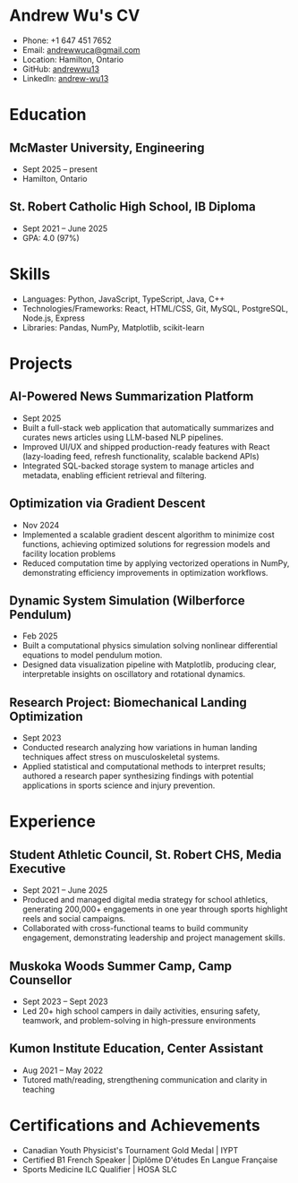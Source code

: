 # Andrew Wu's CV

- Phone: +1 647 451 7652
- Email: [andrewwuca@gmail.com](mailto:andrewwuca@gmail.com)
- Location: Hamilton, Ontario
- GitHub: [andrewwu13](https://github.com/andrewwu13)
- LinkedIn: [andrew-wu13](https://linkedin.com/in/andrew-wu13)


# Education

## McMaster University, Engineering

- Sept 2025 – present
- Hamilton, Ontario

## St. Robert Catholic High School, IB Diploma

- Sept 2021 – June 2025
- GPA: 4.0 (97%)

# Skills

- Languages: Python, JavaScript, TypeScript, Java, C++
- Technologies/Frameworks: React, HTML/CSS, Git, MySQL, PostgreSQL, Node.js, Express
- Libraries: Pandas, NumPy, Matplotlib, scikit-learn
# Projects

## AI-Powered News Summarization Platform

- Sept 2025
- Built a full-stack web application that automatically summarizes and curates news articles using LLM-based NLP pipelines.
- Improved UI/UX and shipped production-ready features with React (lazy-loading feed, refresh functionality, scalable backend APIs)
- Integrated SQL-backed storage system to manage articles and metadata, enabling efficient retrieval and filtering.

## Optimization via Gradient Descent

- Nov 2024
- Implemented a scalable gradient descent algorithm to minimize cost functions, achieving optimized solutions for regression models and facility location problems
- Reduced computation time by applying vectorized operations in NumPy, demonstrating efficiency improvements in optimization workflows.

## Dynamic System Simulation (Wilberforce Pendulum)

- Feb 2025
- Built a computational physics simulation solving nonlinear differential equations to model pendulum motion.
- Designed data visualization pipeline with Matplotlib, producing clear, interpretable insights on oscillatory and rotational dynamics.

## Research Project: Biomechanical Landing Optimization

- Sept 2023
- Conducted research analyzing how variations in human landing techniques affect stress on musculoskeletal systems.
- Applied statistical and computational methods to interpret results; authored a research paper synthesizing findings with potential applications in sports science and injury prevention.

# Experience

## Student Athletic Council, St. Robert CHS, Media Executive

- Sept 2021 – June 2025
- Produced and managed digital media strategy for school athletics, generating 200,000+ engagements in one year through sports highlight reels and social campaigns.
- Collaborated with cross-functional teams to build community engagement, demonstrating leadership and project management skills.

## Muskoka Woods Summer Camp, Camp Counsellor

- Sept 2023 – Sept 2023
- Led 20+ high school campers in daily activities, ensuring safety, teamwork, and problem-solving in high-pressure environments

## Kumon Institute Education, Center Assistant

- Aug 2021 – May 2022
- Tutored math/reading, strengthening communication and clarity in teaching

# Certifications and Achievements

- Canadian Youth Physicist's Tournament Gold Medal | IYPT
- Certified B1 French Speaker | Diplôme D'études En Langue Française
- Sports Medicine ILC Qualifier | HOSA SLC
